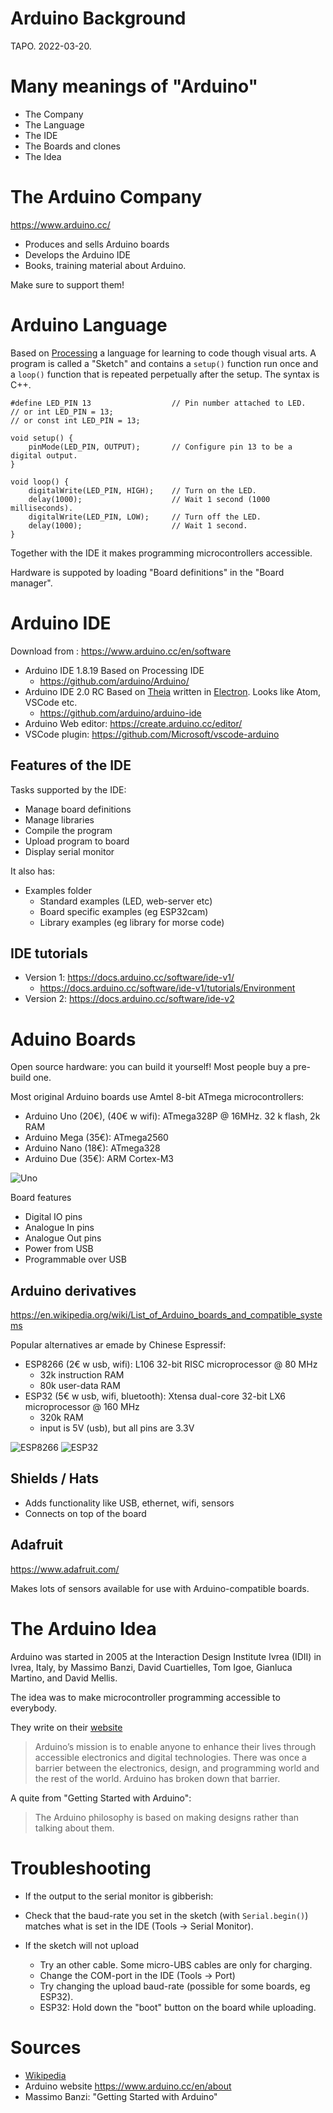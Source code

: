 # Arduino Background
TAPO. 2022-03-20.

# Many meanings of "Arduino"

* The Company
* The Language
* The IDE
* The Boards and clones
* The Idea

# The Arduino Company
https://www.arduino.cc/

* Produces and sells Arduino boards
* Develops the Arduino IDE
* Books, training material about Arduino.

Make sure to support them!


# Arduino Language

Based on [Processing](https://processing.org/) a language for learning to code though visual arts.
A program is called a "Sketch" and contains a `setup()` function run once and a `loop()` function that is repeated perpetually after the setup.
The syntax is C++.

```arduino
#define LED_PIN 13                  // Pin number attached to LED.
// or int LED_PIN = 13;
// or const int LED_PIN = 13;

void setup() {
    pinMode(LED_PIN, OUTPUT);       // Configure pin 13 to be a digital output.
}

void loop() {
    digitalWrite(LED_PIN, HIGH);    // Turn on the LED.
    delay(1000);                    // Wait 1 second (1000 milliseconds).
    digitalWrite(LED_PIN, LOW);     // Turn off the LED.
    delay(1000);                    // Wait 1 second.
}
```

Together with the IDE it makes programming microcontrollers accessible.

Hardware is suppoted by loading "Board definitions" in the "Board manager".

# Arduino IDE
Download from : https://www.arduino.cc/en/software

- Arduino IDE 1.8.19 Based on Processing IDE
	- https://github.com/arduino/Arduino/
- Arduino IDE 2.0 RC Based on [Theia](https://theia-ide.org/) written in [Electron](https://www.electronjs.org/). Looks like Atom, VSCode etc.
    - https://github.com/arduino/arduino-ide
- Arduino Web editor: https://create.arduino.cc/editor/
- VSCode plugin: https://github.com/Microsoft/vscode-arduino

## Features of the IDE

Tasks supported by the IDE:

* Manage board definitions
* Manage libraries
* Compile the program
* Upload program to board
* Display serial monitor

It also has:

* Examples folder
  - Standard examples (LED, web-server etc)
  - Board specific examples (eg ESP32cam)
  - Library examples (eg library for morse code)
  
## IDE tutorials

- Version 1: https://docs.arduino.cc/software/ide-v1/
  - https://docs.arduino.cc/software/ide-v1/tutorials/Environment
- Version 2: https://docs.arduino.cc/software/ide-v2

# Aduino Boards

Open source hardware: you can build it yourself!
Most people buy a pre-build one.

Most original Arduino boards use Amtel 8-bit ATmega microcontrollers:

- Arduino Uno (20€), (40€ w wifi): ATmega328P @ 16MHz. 32 k flash, 2k RAM
- Arduino Mega (35€): ATmega2560
- Arduino Nano (18€): ATmega328 
- Arduino Due (35€): ARM Cortex-M3

![Uno](img/uno.png)

Board features

* Digital IO pins
* Analogue In pins
* Analogue Out pins
* Power from USB
* Programmable over USB

## Arduino derivatives

https://en.wikipedia.org/wiki/List_of_Arduino_boards_and_compatible_systems

Popular alternatives ar emade by Chinese Espressif:

* ESP8266 (2€ w usb, wifi): L106 32-bit RISC microprocessor @ 80 MHz
  - 32k instruction RAM
  - 80k user-data RAM
* ESP32 (5€ w usb, wifi, bluetooth): Xtensa dual-core 32-bit LX6 microprocessor @ 160 MHz
  - 320k RAM
  - input is 5V (usb), but all pins are 3.3V

![ESP8266](img/esp8266.png)
![ESP32](img/esp32.png)

## Shields / Hats

* Adds functionality like USB, ethernet, wifi, sensors
* Connects on top of the board


## Adafruit

https://www.adafruit.com/

Makes lots of sensors available for use with Arduino-compatible boards.

# The Arduino Idea

Arduino was started in 2005 at the Interaction Design Institute Ivrea (IDII) in Ivrea, Italy, by Massimo Banzi, David Cuartielles, Tom Igoe, Gianluca Martino, and David Mellis.

The idea was to make microcontroller programming accessible to everybody.

They write on their [website](https://www.arduino.cc/en/about#our-mission--vision)

> Arduino’s mission is to enable anyone to enhance their lives through accessible electronics and digital technologies. There was once a barrier between the electronics, design, and programming world and the rest of the world. Arduino has broken down that barrier. 

A quite from "Getting Started with Arduino":

> The Arduino philosophy is based on making designs rather than talking about them.

# Troubleshooting

* If the output to the serial monitor is gibberish: 

-  Check that the baud-rate you set in the sketch (with `Serial.begin()`) matches what is set in the IDE (Tools -> Serial Monitor).

* If the sketch will not upload

  - Try an other cable. Some micro-UBS cables are only for charging.
  - Change the COM-port in the IDE (Tools -> Port)
  - Try changing the upload baud-rate (possible for some boards, eg ESP32).
  - ESP32: Hold down the "boot" button on the board while uploading.
  
  
# Sources

* [Wikipedia](https://en.wikipedia.org/wiki/Arduino)
* Arduino website https://www.arduino.cc/en/about
* Massimo Banzi: "Getting Started with Arduino"
